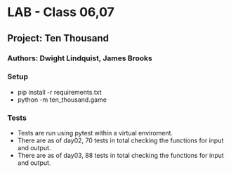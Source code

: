 # LAB - Class 06,07

## Project: Ten Thousand

### Authors: Dwight Lindquist, James Brooks

### Setup

- pip install -r requirements.txt
- python -m ten_thousand.game

### Tests

- Tests are run using pytest within a virtual enviroment.
- There are as of day02, 70 tests in total checking the functions for input and output.
- There are as of day03, 88 tests in total checking the functions for input and output.
